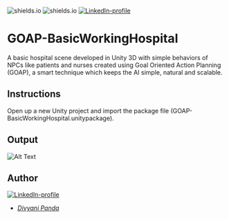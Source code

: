 ![shields.io](https://img.shields.io/badge/MADE%20WITH-Unity3D-red)
![shields.io](https://img.shields.io/badge/platform-Windows-green)
[![LinkedIn-profile](https://img.shields.io/badge/LinkedIn-Divyani-blue.svg)](https://www.linkedin.com/in/divyani-panda-5a8345194/)

# GOAP-BasicWorkingHospital
A basic hospital scene developed in Unity 3D with simple behaviors of NPCs like patients and nurses created using Goal Oriented Action Planning (GOAP), a smart technique which keeps the AI simple, natural and scalable. 

## Instructions
Open up a new Unity project and import the package file (GOAP-BasicWorkingHospital.unitypackage).

## Output
![Alt Text]()

## Author
[![LinkedIn-profile](https://img.shields.io/badge/LinkedIn-Profile-teal.svg)](https://www.linkedin.com/in/divyani-panda-5a8345194/)
* [*Divyani Panda*](https://github.com/7divs7)

